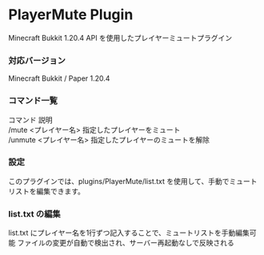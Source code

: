 # PlayerMute Plugin
Minecraft Bukkit 1.20.4 API を使用したプレイヤーミュートプラグイン

### 対応バージョン
Minecraft Bukkit / Paper 1.20.4

### コマンド一覧
コマンド                   説明\
/mute <プレイヤー名>        指定したプレイヤーをミュート\
/unmute <プレイヤー名>      指定したプレイヤーのミュートを解除

### 設定
このプラグインでは、plugins/PlayerMute/list.txt を使用して、手動でミュートリストを編集できます。

### list.txt の編集
list.txt にプレイヤー名を1行ずつ記入することで、ミュートリストを手動編集可能
ファイルの変更が自動で検出され、サーバー再起動なしで反映される